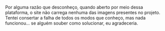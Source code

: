 Por alguma razão que desconheço, quando aberto por meio dessa plataforma, o site não carrega nenhuma das imagens presentes no projeto. Tentei consertar a falha de todos os modos que conheço, mas nada funcionou... se alguém souber como solucionar, eu agradeceria.

